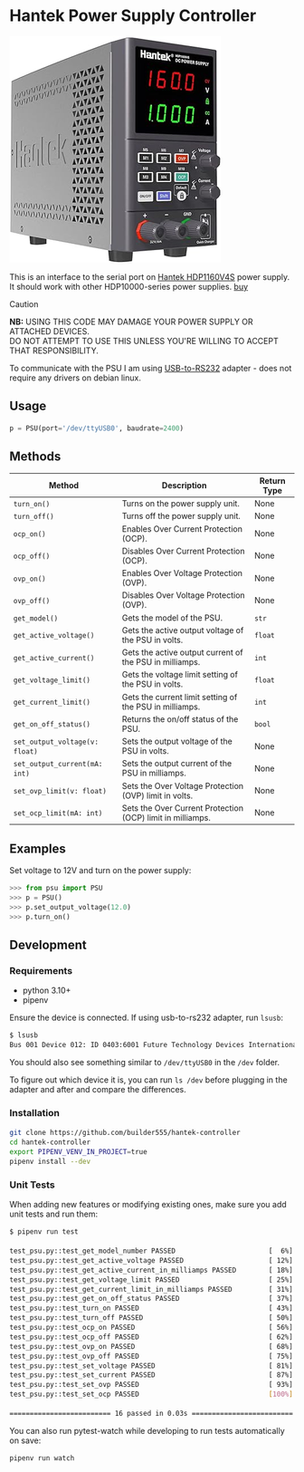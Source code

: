 # Hantek Power Supply Controller

![img](psu.jpg)

This is an interface to the serial port on [Hantek HDP1160V4S](http://www.hantek.com/products/detail/18193) power supply. It should work with other HDP10000-series power supplies. [buy](https://s.click.aliexpress.com/e/_DCkHtB1)

> [!CAUTION]
> **NB:** USING THIS CODE MAY DAMAGE YOUR POWER SUPPLY OR ATTACHED DEVICES. <br/>
> DO NOT ATTEMPT TO USE THIS UNLESS YOU'RE WILLING TO ACCEPT THAT RESPONSIBILITY.

To communicate with the PSU I am using [USB-to-RS232](https://s.click.aliexpress.com/e/_DCOVD2J) adapter - does not require any drivers on debian linux.

## Usage

```python
p = PSU(port='/dev/ttyUSB0', baudrate=2400)
```

## Methods
| Method | Description | Return Type |
| ------ | ----------- | ----------- |
| `turn_on()` | Turns on the power supply unit. | None |
| `turn_off()` | Turns off the power supply unit. | None |
| `ocp_on()` | Enables Over Current Protection (OCP). | None |
| `ocp_off()` | Disables Over Current Protection (OCP). | None |
| `ovp_on()` | Enables Over Voltage Protection (OVP). | None |
| `ovp_off()` | Disables Over Voltage Protection (OVP). | None |
| `get_model()` | Gets the model of the PSU. | `str` |
| `get_active_voltage()` | Gets the active output voltage of the PSU in volts. | `float` |
| `get_active_current()` | Gets the active output current of the PSU in milliamps. | `int` |
| `get_voltage_limit()` | Gets the voltage limit setting of the PSU in volts. | `float` |
| `get_current_limit()` | Gets the current limit setting of the PSU in milliamps. | `int` |
| `get_on_off_status()` | Returns the on/off status of the PSU. | `bool` |
| `set_output_voltage(v: float)` | Sets the output voltage of the PSU in volts. | None |
| `set_output_current(mA: int)` | Sets the output current of the PSU in milliamps. | None |
| `set_ovp_limit(v: float)` | Sets the Over Voltage Protection (OVP) limit in volts. | None |
| `set_ocp_limit(mA: int)` | Sets the Over Current Protection (OCP) limit in milliamps. | None |

## Examples

Set voltage to 12V and turn on the power supply:

```python
>>> from psu import PSU
>>> p = PSU()
>>> p.set_output_voltage(12.0)
>>> p.turn_on()
```

## Development

### Requirements

* python 3.10+
* pipenv

Ensure the device is connected. If using usb-to-rs232 adapter, run `lsusb`:

```bash
$ lsusb
Bus 001 Device 012: ID 0403:6001 Future Technology Devices International, Ltd FT232 Serial (UART) IC
```

You should also see something similar to `/dev/ttyUSB0` in the `/dev` folder.

To figure out which device it is, you can run  `ls /dev` before plugging in the adapter and after and compare the differences.

### Installation

```bash
git clone https://github.com/builder555/hantek-controller
cd hantek-controller
export PIPENV_VENV_IN_PROJECT=true 
pipenv install --dev
```

### Unit Tests

When adding new features or modifying existing ones, make sure you add unit tests and run them:

```bash
$ pipenv run test

test_psu.py::test_get_model_number PASSED                       [  6%]
test_psu.py::test_get_active_voltage PASSED                     [ 12%]
test_psu.py::test_get_active_current_in_milliamps PASSED        [ 18%]
test_psu.py::test_get_voltage_limit PASSED                      [ 25%]
test_psu.py::test_get_current_limit_in_milliamps PASSED         [ 31%]
test_psu.py::test_get_on_off_status PASSED                      [ 37%]
test_psu.py::test_turn_on PASSED                                [ 43%]
test_psu.py::test_turn_off PASSED                               [ 50%]
test_psu.py::test_ocp_on PASSED                                 [ 56%]
test_psu.py::test_ocp_off PASSED                                [ 62%]
test_psu.py::test_ovp_on PASSED                                 [ 68%]
test_psu.py::test_ovp_off PASSED                                [ 75%]
test_psu.py::test_set_voltage PASSED                            [ 81%]
test_psu.py::test_set_current PASSED                            [ 87%]
test_psu.py::test_set_ovp PASSED                                [ 93%]
test_psu.py::test_set_ocp PASSED                                [100%]

========================= 16 passed in 0.03s =========================
```

You can also run pytest-watch while developing to run tests automatically on save:

```bash
pipenv run watch
```
